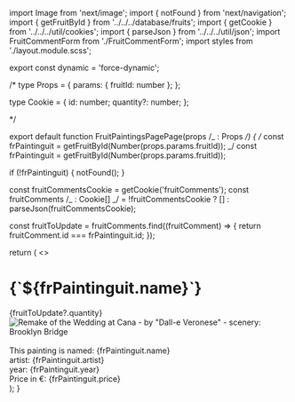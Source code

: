 import Image from 'next/image';
import { notFound } from 'next/navigation';
import { getFruitById } from '../../../database/fruits';
import { getCookie } from '../../../util/cookies';
import { parseJson } from '../../../util/json';
import FruitCommentForm from './FruitCommentForm';
import styles from './layout.module.scss';

export const dynamic = 'force-dynamic';

/\* type Props = {
params: { fruitId: number };
};

type Cookie = {
id: number;
quantity?: number;
};

\*/

export default function FruitPaintingsPagePage(props /_ : Props _/) {
/_ const frPaintinguit = getFruitById(Number(props.params.fruitId)); _/
const frPaintinguit = getFruitById(Number(props.params.fruitId));

if (!frPaintinguit) {
notFound();
}

const fruitCommentsCookie = getCookie('fruitComments');
const fruitComments /_ : Cookie[] _/ = !fruitCommentsCookie
? []
: parseJson(fruitCommentsCookie);

const fruitToUpdate = fruitComments.find((fruitComment) => {
return fruitComment.id === frPaintinguit.id;
});

return (
<>

<main>
<div>
<div className={styles.singlePaintingPage}>
<h1>{`${frPaintinguit.name}`}</h1>
<div className={styles.paintingFrame}>
{fruitToUpdate?.quantity}
<Image
src={`/images/${frPaintinguit.name}.png`}
width={256}
height={256}
data-test-id="product-image"
alt='Remake of the Wedding at Cana - by "Dall-e Veronese" - scenery: Brooklyn Bridge'
/>
</div>
<br />
This painting is named: {frPaintinguit.name}
<br />
artist: {frPaintinguit.artist}
<br />
year: {frPaintinguit.year}
<br />
<div data-test-id="product-price">
Price in €: {frPaintinguit.price}
</div>
<div>
<FruitCommentForm fruitId={frPaintinguit.id} />
</div>
</div>
</div>
</main>
</>
);
}

